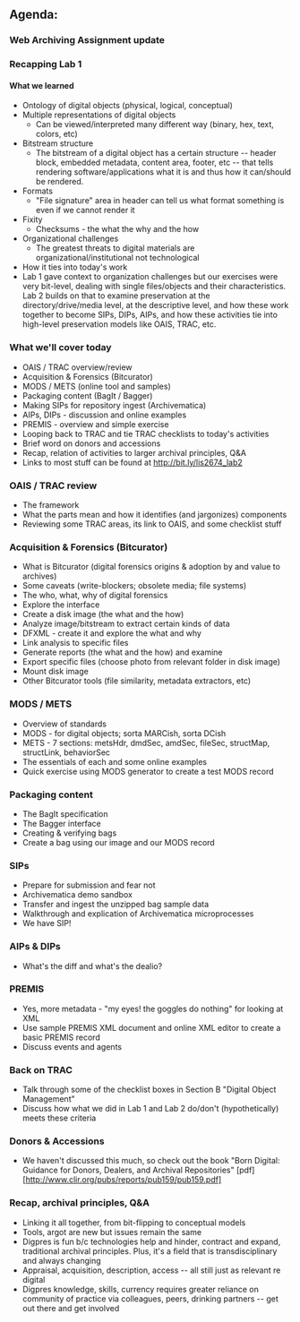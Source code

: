 ## Agenda:

### Web Archiving Assignment update

### Recapping Lab 1

#### What we learned
* Ontology of digital objects (physical, logical, conceptual)
* Multiple representations of digital objects
  * Can be viewed/interpreted many different way (binary, hex, text, colors, etc)
* Bitstream structure
  * The bitstream of a digital object has a certain structure -- header block, embedded metadata, content area, footer, etc -- that tells rendering software/applications what it is and thus how it can/should be rendered.
* Formats
  * "File signature" area in header can tell us what format something is even if we cannot render it
* Fixity
  * Checksums - the what the why and the how
* Organizational challenges
  * The greatest threats to digital materials are organizational/institutional not technological
* How it ties into today's work
 * Lab 1 gave context to organization challenges but our exercises were very bit-level, dealing with single files/objects and their characteristics. Lab 2 builds on that to examine preservation at the directory/drive/media level, at the descriptive level, and how these work together to become SIPs, DIPs, AIPs, and how these activities tie into high-level preservation models like OAIS, TRAC, etc.

### What we'll cover today

* OAIS / TRAC overview/review
* Acquisition & Forensics (Bitcurator)
* MODS / METS (online tool and samples)
* Packaging content (BagIt / Bagger)
* Making SIPs for repository ingest (Archivematica)
* AIPs, DIPs - discussion and online examples
* PREMIS - overview and simple exercise
* Looping back to TRAC and tie TRAC checklists to today's activities
* Brief word on donors and accessions
* Recap, relation of activities to larger archival principles, Q&A
* Links to most stuff can be found at <a href="http://bit.ly/lis2674_lab2" target="_blank">http://bit.ly/lis2674_lab2</a>

### OAIS / TRAC review

* The framework
* What the parts mean and how it identifies (and jargonizes) components
* Reviewing some TRAC areas, its link to OAIS, and some checklist stuff

### Acquisition & Forensics (Bitcurator)

* What is Bitcurator (digital forensics origins & adoption by and value to archives)
* Some caveats (write-blockers; obsolete media; file systems)
* The who, what, why of digital forensics
* Explore the interface
* Create a disk image (the what and the how)
* Analyze image/bitstream to extract certain kinds of data
* DFXML - create it and explore the what and why
* Link analysis to specific files
* Generate reports (the what and the how) and examine
* Export specific files (choose photo from relevant folder in disk image)
* Mount disk image
* Other Bitcurator tools (file similarity, metadata extractors, etc)

### MODS / METS

* Overview of standards
* MODS - for digital objects; sorta MARCish, sorta DCish
* METS - 7 sections: metsHdr, dmdSec, amdSec, fileSec, structMap, structLink, behaviorSec
* The essentials of each and some online examples
* Quick exercise using MODS generator to create a test MODS record

### Packaging content

* The BagIt specification
* The Bagger interface
* Creating & verifying bags
* Create a bag using our image and our MODS record

### SIPs

* Prepare for submission and fear not 
* Archivematica demo sandbox
* Transfer and ingest the unzipped bag sample data
* Walkthrough and explication of Archivematica microprocesses
* We have SIP!

### AIPs & DIPs

* What's the diff and what's the dealio?

### PREMIS

* Yes, more metadata - "my eyes! the goggles do nothing" for looking at XML
* Use sample PREMIS XML document and online XML editor to create a basic PREMIS record
* Discuss events and agents 

### Back on TRAC

* Talk through some of the checklist boxes in Section B "Digital Object Management"
* Discuss how what we did in Lab 1 and Lab 2 do/don't (hypothetically) meets these criteria

### Donors & Accessions

* We haven't discussed this much, so check out the book "Born Digital: Guidance for Donors, Dealers, and Archival Repositories" [pdf] [http://www.clir.org/pubs/reports/pub159/pub159.pdf]

### Recap, archival principles, Q&A

* Linking it all together, from bit-flipping to conceptual models
* Tools, argot are new but issues remain the same
* Digpres is fun b/c technologies help and hinder, contract and expand, traditional archival principles. Plus, it's a field that is transdisciplinary and always changing
* Appraisal, acquisition, description, access -- all still just as relevant re digital
* Digpres knowledge, skills, currency requires greater reliance on community of practice via colleagues, peers, drinking partners -- get out there and get involved



